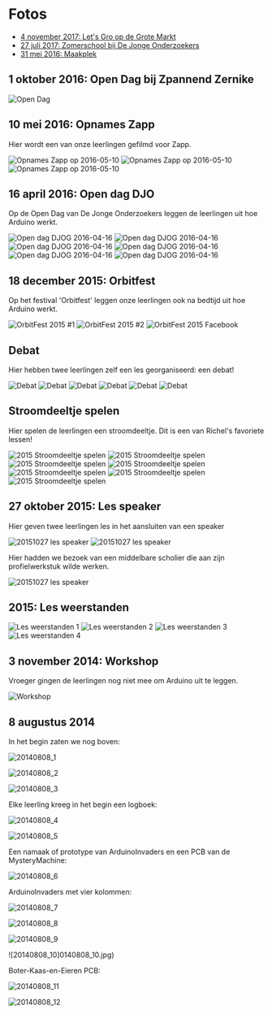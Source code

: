 # Fotos

 * [4 november 2017: Let's Gro op de Grote Markt](20171104LetsGro/README.md)
 * [27 juli 2017: Zomerschool bij De Jonge Onderzoekers](20170727Zomerschool/README.md)
 * [31 mei 2016: Maakplek](20160531Maakplek/README.md)

## 1 oktober 2016: Open Dag bij Zpannend Zernike 

![Open Dag](Fotos/20161001_1.jpg)


## 10 mei 2016: Opnames Zapp

Hier wordt een van onze leerlingen gefilmd voor Zapp.

![Opnames Zapp op 2016-05-10](Fotos/20160510Zapp1.jpg)
![Opnames Zapp op 2016-05-10](Fotos/20160510Zapp2.jpg)
![Opnames Zapp op 2016-05-10](Fotos/20160510Zapp3.jpg)

## 16 april 2016: Open dag DJO

Op de Open Dag van De Jonge Onderzoekers 
leggen de leerlingen uit hoe Arduino werkt.

![Open dag DJOG 2016-04-16](Fotos/20160417OpenDag1.jpg)
![Open dag DJOG 2016-04-16](Fotos/20160417OpenDag2.jpg)
![Open dag DJOG 2016-04-16](Fotos/20160417OpenDag3.jpg)
![Open dag DJOG 2016-04-16](Fotos/20160417OpenDag4.jpg)
![Open dag DJOG 2016-04-16](Fotos/20160417OpenDag5.jpg)
![Open dag DJOG 2016-04-16](Fotos/20160417OpenDag6.jpg)

## 18 december 2015: Orbitfest

Op het festival 'Orbitfest' leggen onze leerlingen ook
na bedtijd uit hoe Arduino werkt.

![OrbitFest 2015 #1](Fotos/20151218OrbitFest.jpg)
![OrbitFest 2015 #2](Fotos/20151218OrbitFest_2.jpg)
![OrbitFest 2015 Facebook](Fotos/20151218OrbitFest.png)

## Debat

Hier hebben twee leerlingen zelf een les georganiseerd: een debat! 

![Debat](Fotos/2015Debat1.jpg)
![Debat](Fotos/2015Debat2.jpg)
![Debat](Fotos/2015Debat3.jpg)
![Debat](Fotos/2015Debat4.jpg)
![Debat](Fotos/2015Debat5.jpg)
![Debat](Fotos/2015Debat6.jpg)

## Stroomdeeltje spelen

Hier spelen de leerlingen een stroomdeeltje.
Dit is een van Richel's favoriete lessen!

![2015 Stroomdeeltje spelen](Fotos/2015StroomdeeltjeSpelen1.jpg)
![2015 Stroomdeeltje spelen](Fotos/2015StroomdeeltjeSpelen2.jpg)
![2015 Stroomdeeltje spelen](Fotos/2015StroomdeeltjeSpelen3.jpg)
![2015 Stroomdeeltje spelen](Fotos/2015StroomdeeltjeSpelen4.jpg)
![2015 Stroomdeeltje spelen](Fotos/2015StroomdeeltjeSpelen5.jpg)
![2015 Stroomdeeltje spelen](Fotos/2015StroomdeeltjeSpelen6.jpg)
![2015 Stroomdeeltje spelen](Fotos/2015StroomdeeltjeSpelen7.jpg)

## 27 oktober 2015: Les speaker

Hier geven twee leerlingen les in het aansluiten van een speaker

![20151027 les speaker](Fotos/20151027_1.jpg)
![20151027 les speaker](Fotos/20151027_2.jpg)

Hier hadden we bezoek van een middelbare scholier
die aan zijn profielwerkstuk wilde werken.

![20151027 les speaker](Fotos/20151027_3.jpg)

## 2015: Les weerstanden

![Les weerstanden 1](Fotos/2015TheorieWeerstanden1.jpg)
![Les weerstanden 2](Fotos/2015TheorieWeerstanden2.jpg)
![Les weerstanden 3](Fotos/2015TheorieWeerstanden3.jpg)
![Les weerstanden 4](Fotos/2015TheorieWeerstanden4.jpg)

## 3 november 2014: Workshop

Vroeger gingen de leerlingen nog niet mee om Arduino uit te leggen.

![Workshop](Fotos/20141103.jpg)

## 8 augustus 2014

In het begin zaten we nog boven:

![20140808_1](Fotos/20140808_1.jpg)

![20140808_2](Fotos/20140808_2.jpg)

![20140808_3](Fotos/20140808_3.jpg)

Elke leerling kreeg in het begin een logboek:

![20140808_4](Fotos/20140808_4.jpg)

![20140808_5](Fotos/20140808_5.jpg)

Een namaak of prototype van ArduinoInvaders en een PCB van de MysteryMachine: 

![20140808_6](Fotos/20140808_6.jpg)

ArduinoInvaders met vier kolommen: 

![20140808_7](Fotos/20140808_7.jpg)

![20140808_8](Fotos/20140808_8.jpg)

![20140808_9](Fotos/20140808_9.jpg)

![20140808_10]0140808_10.jpg)

Boter-Kaas-en-Eieren PCB:

![20140808_11](20140808_11.jpg)

![20140808_12](20140808_12.jpg)

